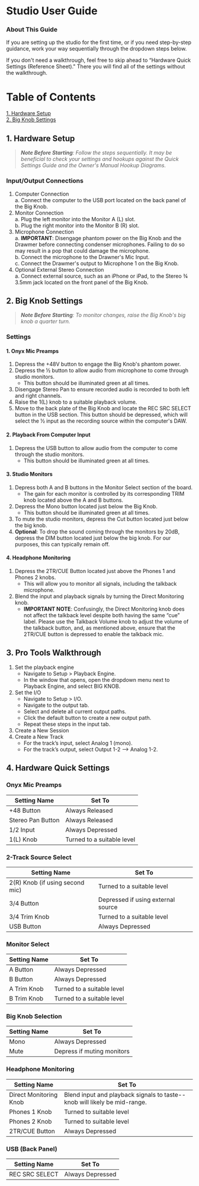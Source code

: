 #  Studio User Guide 

### About This Guide

If you are setting up the studio for the first time, or if you need step-by-step guidance, work your way sequentially through the dropdown steps below. 

If you don't need a walkthrough, feel free to skip ahead to “Hardware Quick Settings (Reference Sheet)." There you will find all of the settings without the walkthrough. 

# Table of Contents 

[1. Hardware Setup](https://github.com/B-Mags/Audio-Engineering-How-Tos/blob/main/RecordingStudioUserGuide.md#1-hardware-setup) <br>
[2. Big Knob Settings](https://github.com/B-Mags/Audio-Engineering-How-Tos/blob/main/RecordingStudioUserGuide.md#2-big-knob-settings) <br>

## 1. Hardware Setup 

> _**Note Before Starting**: Follow the steps sequentially. It may be beneficial to check your settings and hookups against the Quick Settings Guide and the Owner's Manual Hookup Diagrams._

### Input/Output Connections 

1. Computer Connection <br> 
   a. Connect the computer to the USB port located on the back panel of the Big Knob. 
2. Monitor Connection <br>
   a. Plug the left monitor into the Monitor A (L) slot. <br>
   b. Plug the right monitor into the Monitor B (R) slot. 
3. Microphone Connection <br> 
   a. **IMPORTANT**: Disengage phantom power on the Big Knob and the Drawmer before connecting condenser microphones. Failing to do so may result in a pop that could damage the microphone. <br> 
   b. Connect the microphone to the Drawner's Mic Input. <br> 
   c. Connect the Drawmer's output to Microphone 1 on the Big Knob. 
4. Optional External Stereo Connection <br>
   a. Connect external source, such as an iPhone or iPad, to the Stereo ¾ 3.5mm jack located on the front panel of the Big Knob. 

## 2. Big Knob Settings

> _**Note Before Starting**: To monitor changes, raise the Big Knob's big knob a quarter turn._ <br>  

### Settings

#### 1. Onyx Mic Preamps

1. Depress the +48V button to engage the Big Knob's phantom power.
2. Depress the ½ button to allow audio from microphone to come through studio monitors.
    - This button should be illuminated green at all times. 
3. Disengage Stereo Pan to ensure recorded audio is recorded to both left and right channels.
4. Raise the 1(L) knob to a suitable playback volume.
5. Move to the back plate of the Big Knob and locate the REC SRC SELECT button in the USB section. This button should be depressed, which will select the ½ input as the recording source within the computer's DAW. <br>


#### 2. Playback From Computer Input 

1. Depress the USB button to allow audio from the computer to come through the studio monitors.
   - This button should be illuminated green at all times.

#### 3. Studio Monitors

1. Depress both A and B buttons in the Monitor Select section of the board.
   - The gain for each monitor is controlled by its corresponding TRIM knob located above the A and B buttons.
2. Depress the Mono button located just below the Big Knob.
   - This button should be illuminated green at all times. <br>
3. To mute the studio monitors, depress the Cut button located just below the big knob.
4. **Optional**: To drop the sound coming through the monitors by 20dB, depress the DIM button located just below the big knob. For our purposes, this can typically remain off. <br> 

#### 4. Headphone Monitoring

1. Depress the 2TR/CUE Button located just above the Phones 1 and Phones 2 knobs.
   - This will allow you to monitor all signals, including the talkback microphone.
2. Blend the input and playback signals by turning the Direct Monitoring knob.
   - **IMPORTANT NOTE**: Confusingly, the Direct Monitoring knob does not affect the talkback level despite both having the same “cue” label. Please use the Talkback Volume knob to adjust the volume of the talkback button, and, as mentioned above, ensure that the 2TR/CUE button is depressed to enable the talkback mic.

## 3. Pro Tools Walkthrough

1. Set the playback engine
   - Navigate to Setup > Playback Engine.
   - In the window that opens, open the dropdown menu next to Playback Engine, and select BIG KNOB.
2. Set the I/O
   - Navigate to Setup > I/O.
   - Navigate to the output tab.
   - Select and delete all current output paths.
   - Click the default button to create a new output path.
   - Repeat these steps in the input tab.
3. Create a New Session
4. Create a New Track
   - For the track’s input, select Analog 1 (mono).
   - For the track’s output, select Output 1-2 —> Analog 1-2.
  
## 4. Hardware Quick Settings 

### Onyx Mic Preamps 
| Setting Name | Set To |
|---|---|
| +48 Button  | Always Released |
| Stereo Pan Button | Always Released |
| 1/2 Input | Always Depressed | 
| 1(L) Knob | Turned to a suitable level |

### 2-Track Source Select 
| Setting Name | Set To |
|---|---|
| 2(R) Knob (if using second mic) | Turned to a suitable level |
| 3/4 Button | Depressed if using external source | 
| 3/4 Trim Knob | Turned to a suitable level | 
| USB Button | Always Depressed | 

### Monitor Select
| Setting Name | Set To |
|---|---|
| A Button | Always Depressed | 
| B Button | Always Depressed | 
| A Trim Knob | Turned to a suitable level | 
| B Trim Knob | Turned to a suitable level | 

### Big Knob Selection
| Setting Name | Set To |
|---|---|
| Mono | Always Depressed | 
| Mute | Depress if muting monitors | 

### Headphone Monitoring
| Setting Name | Set To |
|---|---|
| Direct Monitoring Knob | Blend input and playback signals to taste--knob will likely be mid-range. | 
| Phones 1 Knob | Turned to suitable level | 
| Phones 2 Knob | Turned to suitable level |
| 2TR/CUE Button | Always Depressed |

### USB (Back Panel)
| Setting Name | Set To |
|---|---|
| REC SRC SELECT | Always Depressed |

